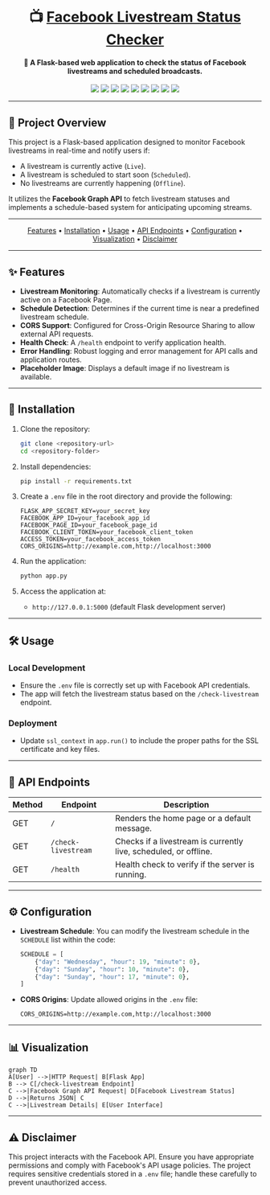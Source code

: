 <h1 align="center">📺 <a href="#">Facebook Livestream Status Checker</a></h1>

<h4 align="center">🔧 A Flask-based web application to check the status of Facebook livestreams and scheduled broadcasts.</h4>

<p align="center">
<a href="https://twitter.com/PinoyITSolution"><img src="https://img.shields.io/twitter/follow/PinoyITSolution?style=social"></a>
<a href="https://github.com/ronknight?tab=followers"><img src="https://img.shields.io/github/followers/ronknight?style=social"></a>
<a href="https://github.com/ronknight/ronknight/stargazers"><img src="https://img.shields.io/github/stars/BEPb/BEPb.svg?logo=github"></a>
<a href="https://github.com/ronknight/ronknight/network/members"><img src="https://img.shields.io/github/forks/BEPb/BEPb.svg?color=blue&logo=github"></a>
<a href="https://youtube.com/@PinoyITSolution"><img src="https://img.shields.io/youtube/channel/subscribers/UCeoETAlg3skyMcQPqr97omg"></a>
<a href="#"><img src="https://img.shields.io/badge/contributions-welcome-brightgreen.svg?style=flat"></a>
<a href="https://github.com/ronknight/fb-livestream-api/blob/main/LICENSE"><img src="https://img.shields.io/badge/License-MIT-yellow.svg"></a>
<a href="#"><img src="https://img.shields.io/badge/Made%20with-Love-1f425f.svg"></a>
<a href="https://github.com/ronknight"><img src="https://img.shields.io/badge/Made%20with%20%F0%9F%A4%8D%20by%20-Ronknight%20-%20red"></a>
</p>

---

## 🌟 Project Overview
This project is a Flask-based application designed to monitor Facebook livestreams in real-time and notify users if:
- A livestream is currently active (`Live`).
- A livestream is scheduled to start soon (`Scheduled`).
- No livestreams are currently happening (`Offline`).

It utilizes the **Facebook Graph API** to fetch livestream statuses and implements a schedule-based system for anticipating upcoming streams.

---

<p align="center">
  <a href="#features">Features</a> •
  <a href="#installation">Installation</a> •
  <a href="#usage">Usage</a> •
  <a href="#api-endpoints">API Endpoints</a> •
  <a href="#configuration">Configuration</a> •
  <a href="#visualization">Visualization</a> •
  <a href="#disclaimer">Disclaimer</a>
</p>

---

## ✨ Features
- **Livestream Monitoring**: Automatically checks if a livestream is currently active on a Facebook Page.
- **Schedule Detection**: Determines if the current time is near a predefined livestream schedule.
- **CORS Support**: Configured for Cross-Origin Resource Sharing to allow external API requests.
- **Health Check**: A `/health` endpoint to verify application health.
- **Error Handling**: Robust logging and error management for API calls and application routes.
- **Placeholder Image**: Displays a default image if no livestream is available.

---

## 🚀 Installation

1. Clone the repository:
   ```bash
   git clone <repository-url>
   cd <repository-folder>
   ```

2. Install dependencies:
   ```bash
   pip install -r requirements.txt
   ```

3. Create a `.env` file in the root directory and provide the following:
   ```env
   FLASK_APP_SECRET_KEY=your_secret_key
   FACEBOOK_APP_ID=your_facebook_app_id
   FACEBOOK_PAGE_ID=your_facebook_page_id
   FACEBOOK_CLIENT_TOKEN=your_facebook_client_token
   ACCESS_TOKEN=your_facebook_access_token
   CORS_ORIGINS=http://example.com,http://localhost:3000
   ```

4. Run the application:
   ```bash
   python app.py
   ```

5. Access the application at:
   - `http://127.0.0.1:5000` (default Flask development server)

---

## 🛠 Usage

### Local Development
- Ensure the `.env` file is correctly set up with Facebook API credentials.
- The app will fetch the livestream status based on the `/check-livestream` endpoint.

### Deployment
- Update `ssl_context` in `app.run()` to include the proper paths for the SSL certificate and key files.

---

## 📡 API Endpoints

| Method | Endpoint            | Description                                      |
|--------|---------------------|--------------------------------------------------|
| GET    | `/`                 | Renders the home page or a default message.      |
| GET    | `/check-livestream` | Checks if a livestream is currently live, scheduled, or offline. |
| GET    | `/health`           | Health check to verify if the server is running. |

---

## ⚙️ Configuration

- **Livestream Schedule**:
  You can modify the livestream schedule in the `SCHEDULE` list within the code:
  ```python
  SCHEDULE = [
      {"day": "Wednesday", "hour": 19, "minute": 0},
      {"day": "Sunday", "hour": 10, "minute": 0},
      {"day": "Sunday", "hour": 17, "minute": 0},
  ]
  ```
- **CORS Origins**:
  Update allowed origins in the `.env` file:
  ```env
  CORS_ORIGINS=http://example.com,http://localhost:3000
  ```

---

## 📊 Visualization

```mermaid
graph TD
A[User] -->|HTTP Request| B[Flask App]
B --> C[/check-livestream Endpoint]
C -->|Facebook Graph API Request| D[Facebook Livestream Status]
D -->|Returns JSON| C
C -->|Livestream Details| E[User Interface]
```

---

## ⚠️ Disclaimer

This project interacts with the Facebook API. Ensure you have appropriate permissions and comply with Facebook's API usage policies. The project requires sensitive credentials stored in a `.env` file; handle these carefully to prevent unauthorized access.